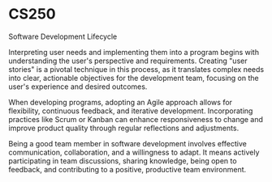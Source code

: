 # CS250
 Software Development Lifecycle 
 
Interpreting user needs and implementing them into a program begins with understanding the user's perspective and requirements. Creating "user stories" is a pivotal technique in this process, as it translates complex needs into clear, actionable objectives for the development team, focusing on the user's experience and desired outcomes. 

When developing programs, adopting an Agile approach allows for flexibility, continuous feedback, and iterative development. Incorporating practices like Scrum or Kanban can enhance responsiveness to change and improve product quality through regular reflections and adjustments.

Being a good team member in software development involves effective communication, collaboration, and a willingness to adapt. It means actively participating in team discussions, sharing knowledge, being open to feedback, and contributing to a positive, productive team environment.
